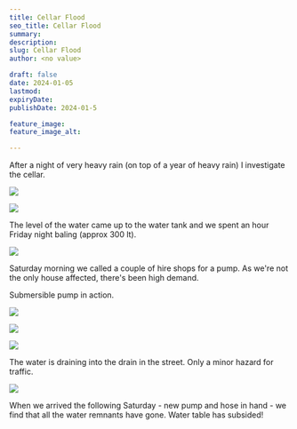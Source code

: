 ```yaml
---
title: Cellar Flood
seo_title: Cellar Flood
summary: 
description: 
slug: Cellar Flood
author: <no value>

draft: false
date: 2024-01-05
lastmod: 
expiryDate: 
publishDate: 2024-01-5

feature_image: 
feature_image_alt: 

---
```


After a night of very heavy rain (on top of a year of heavy rain) I investigate the cellar.

![](/images/0385.jpeg) 

![](/images/0386.jpeg) 

The level of the water came up to the water tank and we spent an hour Friday night baling (approx 300 lt).


![](/images/0387.jpeg) 

Saturday morning we called a couple of hire shops for a pump. As we're not the only house affected, there's been high demand.

Submersible pump in action.

![](/images/6164.jpeg)

![](/images/6163.jpeg)

![](/images/6162.jpeg) 



The water is draining into the drain in the street. Only a minor hazard for traffic.

![](/images/6165.jpeg) 

When we arrived the following Saturday - new pump and hose in hand - we find that all the water remnants have gone. Water table has subsided!